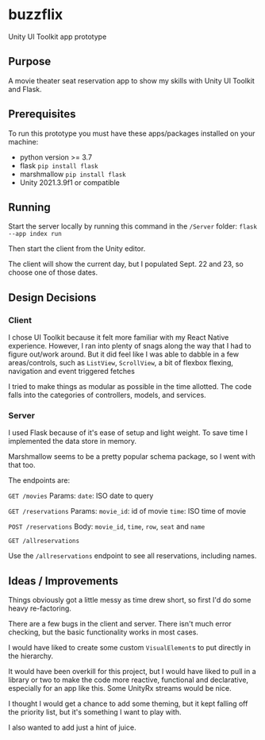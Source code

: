 # buzzflix
Unity UI Toolkit app prototype


## Purpose
A movie theater seat reservation app to show my skills with Unity UI Toolkit and Flask.

## Prerequisites
To run this prototype you must have these apps/packages installed on your machine:
- python version >= 3.7
- flask `pip install flask`
- marshmallow `pip install flask`
- Unity 2021.3.9f1 or compatible

## Running
Start the server locally by running this command in the `/Server` folder:
`flask --app index run`

Then start the client from the Unity editor.

The client will show the current day, but I populated Sept. 22 and 23, so choose one of those dates.

## Design Decisions

### Client
I chose UI Toolkit because it felt more familiar with my React Native experience. However, I ran into plenty of snags along the way that I had to figure out/work around. But it did feel like I was able to dabble in a few areas/controls, such as `ListView`, `ScrollView`, a bit of flexbox flexing, navigation and event triggered fetches

I tried to make things as modular as possible in the time allotted. The code falls into the categories of controllers, models, and services.

### Server
I used Flask because of it's ease of setup and light weight. To save time I implemented the data store in memory.

Marshmallow seems to be a pretty popular schema package, so I went with that too.

The endpoints are:

`GET /movies`
Params:
`date`: ISO date to query

`GET /reservations`
Params:
`movie_id`: id of movie
`time`: ISO time of movie

`POST /reservations`
Body:
`movie_id`, `time`, `row`, `seat` and `name`

`GET /allreservations`

Use the `/allreservations` endpoint to see all reservations, including names.

## Ideas / Improvements
Things obviously got a little messy as time drew short, so first I'd do some heavy re-factoring.

There are a few bugs in the client and server. There isn't much error checking, but the basic functionality works in most cases.

I would have liked to create some custom `VisualElement`s to put directly in the hierarchy.

It would have been overkill for this project, but I would have liked to pull in a library or two to make the code more reactive, functional and declarative, especially for an app like this. Some UnityRx streams would be nice.

I thought I would get a chance to add some theming, but it kept falling off the priority list, but it's something I want to play with.

I also wanted to add just a hint of juice.